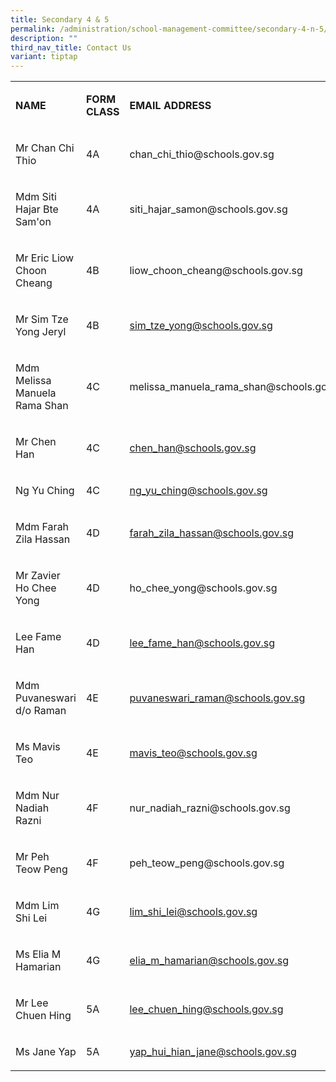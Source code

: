 ```yaml
---
title: Secondary 4 & 5
permalink: /administration/school-management-committee/secondary-4-n-5/
description: ""
third_nav_title: Contact Us
variant: tiptap
---
```

<table style="minWidth: 75px">
<colgroup>
<col>
<col>
<col>
</colgroup>
<tbody>
<tr>
<td rowspan="1" colspan="1">
<p><strong>NAME</strong>
</p>
</td>
<td rowspan="1" colspan="1">
<p><strong>FORM CLASS</strong>
</p>
</td>
<td rowspan="1" colspan="1">
<p><strong>EMAIL ADDRESS</strong>
</p>
</td>
</tr>
<tr>
<td rowspan="1" colspan="1">
<p>Mr Chan Chi Thio</p>
</td>
<td rowspan="1" colspan="1">
<p>4A</p>
</td>
<td rowspan="1" colspan="1">
<p><a rel="noopener noreferrer nofollow" target="_blank">chan_chi_thio@schools.gov.sg</a>
</p>
</td>
</tr>
<tr>
<td rowspan="1" colspan="1">
<p>Mdm Siti Hajar Bte Sam'on</p>
</td>
<td rowspan="1" colspan="1">
<p>4A</p>
</td>
<td rowspan="1" colspan="1">
<p><a rel="noopener noreferrer nofollow" target="_blank">siti_hajar_samon@schools.gov.sg</a>
</p>
</td>
</tr>
<tr>
<td rowspan="1" colspan="1">
<p>Mr Eric Liow Choon Cheang</p>
</td>
<td rowspan="1" colspan="1">
<p>4B</p>
</td>
<td rowspan="1" colspan="1">
<p><a rel="noopener noreferrer nofollow" target="_blank">liow_choon_cheang@schools.gov.sg</a>
</p>
</td>
</tr>
<tr>
<td rowspan="1" colspan="1">
<p>Mr Sim Tze Yong Jeryl</p>
</td>
<td rowspan="1" colspan="1">
<p>4B</p>
</td>
<td rowspan="1" colspan="1">
<p><a href="mailto:sim_tze_yong@schools.gov.sg" rel="noopener noreferrer nofollow" target="_blank">sim_tze_yong@schools.gov.sg</a>
</p>
</td>
</tr>
<tr>
<td rowspan="1" colspan="1">
<p>Mdm Melissa Manuela Rama Shan</p>
</td>
<td rowspan="1" colspan="1">
<p>4C</p>
</td>
<td rowspan="1" colspan="1">
<p><a rel="noopener noreferrer nofollow" target="_blank">melissa_manuela_rama_shan@schools.gov.sg</a>
</p>
</td>
</tr>
<tr>
<td rowspan="1" colspan="1">
<p>Mr Chen Han</p>
</td>
<td rowspan="1" colspan="1">
<p>4C</p>
</td>
<td rowspan="1" colspan="1">
<p><a href="mailto:chen_han@schools.gov.sg" rel="noopener noreferrer nofollow" target="_blank">chen_han@schools.gov.sg</a>
</p>
</td>
</tr>
<tr>
<td rowspan="1" colspan="1">
<p>Ng Yu Ching</p>
</td>
<td rowspan="1" colspan="1">
<p>4C</p>
</td>
<td rowspan="1" colspan="1">
<p><a href="mailto:ng_yu_ching@schools.gov.sg" rel="noopener noreferrer nofollow" target="_blank">ng_yu_ching@schools.gov.sg</a>
</p>
</td>
</tr>
<tr>
<td rowspan="1" colspan="1">
<p>Mdm Farah Zila Hassan</p>
</td>
<td rowspan="1" colspan="1">
<p>4D</p>
</td>
<td rowspan="1" colspan="1">
<p><a href="mailto:farah_zila_hassan@schools.gov.sg" rel="noopener noreferrer nofollow" target="_blank">farah_zila_hassan@schools.gov.sg</a>
</p>
</td>
</tr>
<tr>
<td rowspan="1" colspan="1">
<p>Mr Zavier Ho Chee Yong</p>
</td>
<td rowspan="1" colspan="1">
<p>4D</p>
</td>
<td rowspan="1" colspan="1">
<p><a rel="noopener noreferrer nofollow" target="_blank">ho_chee_yong@schools.gov.sg</a>
</p>
</td>
</tr>
<tr>
<td rowspan="1" colspan="1">
<p>Lee Fame Han</p>
</td>
<td rowspan="1" colspan="1">
<p>4D</p>
</td>
<td rowspan="1" colspan="1">
<p><a href="mailto:lee_fame_han@schools.gov.sg" rel="noopener noreferrer nofollow" target="_blank">lee_fame_han@schools.gov.sg</a>
</p>
</td>
</tr>
<tr>
<td rowspan="1" colspan="1">
<p>Mdm Puvaneswari d/o Raman</p>
</td>
<td rowspan="1" colspan="1">
<p>4E</p>
</td>
<td rowspan="1" colspan="1">
<p><a href="mailto:puvaneswari_raman@schools.gov.sg" rel="noopener noreferrer nofollow" target="_blank">puvaneswari_raman@schools.gov.sg</a>
</p>
</td>
</tr>
<tr>
<td rowspan="1" colspan="1">
<p>Ms Mavis Teo</p>
</td>
<td rowspan="1" colspan="1">
<p>4E</p>
</td>
<td rowspan="1" colspan="1">
<p><a href="mailto:mavis_teo@schools.gov.sg" rel="noopener noreferrer nofollow" target="_blank">mavis_teo@schools.gov.sg</a>
</p>
</td>
</tr>
<tr>
<td rowspan="1" colspan="1">
<p>Mdm Nur Nadiah Razni</p>
</td>
<td rowspan="1" colspan="1">
<p>4F</p>
</td>
<td rowspan="1" colspan="1">
<p><a rel="noopener noreferrer nofollow" target="_blank">nur_nadiah_razni@schools.gov.sg</a>
</p>
</td>
</tr>
<tr>
<td rowspan="1" colspan="1">
<p>Mr Peh Teow Peng</p>
</td>
<td rowspan="1" colspan="1">
<p>4F</p>
</td>
<td rowspan="1" colspan="1">
<p><a rel="noopener noreferrer nofollow" target="_blank">peh_teow_peng@schools.gov.sg</a>&nbsp;&nbsp;</p>
</td>
</tr>
<tr>
<td rowspan="1" colspan="1">
<p>Mdm Lim Shi Lei</p>
</td>
<td rowspan="1" colspan="1">
<p>4G</p>
</td>
<td rowspan="1" colspan="1">
<p><a href="mailto:lim_shi_lei@schools.gov.sg" rel="noopener noreferrer nofollow" target="_blank">lim_shi_lei@schools.gov.sg</a>
</p>
</td>
</tr>
<tr>
<td rowspan="1" colspan="1">
<p>Ms Elia M Hamarian</p>
</td>
<td rowspan="1" colspan="1">
<p>4G</p>
</td>
<td rowspan="1" colspan="1">
<p><a href="mailto:elia_m_hamarian@schools.gov.sg" rel="noopener noreferrer nofollow" target="_blank">elia_m_hamarian@schools.gov.sg</a>
</p>
</td>
</tr>
<tr>
<td rowspan="1" colspan="1">
<p>Mr Lee Chuen Hing</p>
</td>
<td rowspan="1" colspan="1">
<p>5A</p>
</td>
<td rowspan="1" colspan="1">
<p><a href="mailto:lee_chuen_hing@schools.gov.sg" rel="noopener noreferrer nofollow" target="_blank">lee_chuen_hing@schools.gov.sg</a>
</p>
</td>
</tr>
<tr>
<td rowspan="1" colspan="1">
<p>Ms Jane Yap</p>
</td>
<td rowspan="1" colspan="1">
<p>5A</p>
</td>
<td rowspan="1" colspan="1">
<p><a href="mailto:yap_hui_hian_jane@schools.gov.sg" rel="noopener noreferrer nofollow" target="_blank">yap_hui_hian_jane@schools.gov.sg</a>
</p>
</td>
</tr>
</tbody>
</table>
<p></p>